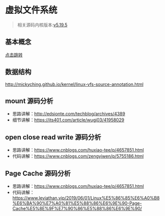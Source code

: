 
# 虚拟文件系统
> 相关源码内核版本:[v5.19.5](https://elixir.bootlin.com/linux/v5.19.5/source)
## 基本概念
[点击跳转](https://zhuanlan.zhihu.com/p/402127017)

## 数据结构
http://mickyching.github.io/kernel/linux-vfs-source-annotation.html

## mount 源码分析
- 思路讲解：http://edsionte.com/techblog/archives/4389         
- 细节讲解：https://its401.com/article/wugj03/41958029

## open close read write 源码分析
- 思路讲解：https://www.cnblogs.com/huxiao-tee/p/4657851.html
- 代码讲解：https://www.cnblogs.com/zengyiwen/p/5755186.html

## Page Cache 源码分析
- 思路讲解：https://www.cnblogs.com/huxiao-tee/p/4657851.html
- 代码讲解：https://www.leviathan.vip/2019/06/01/Linux%E5%86%85%E6%A0%B8%E6%BA%90%E7%A0%81%E5%88%86%E6%9E%90-Page-Cache%E5%8E%9F%E7%90%86%E5%88%86%E6%9E%90/
